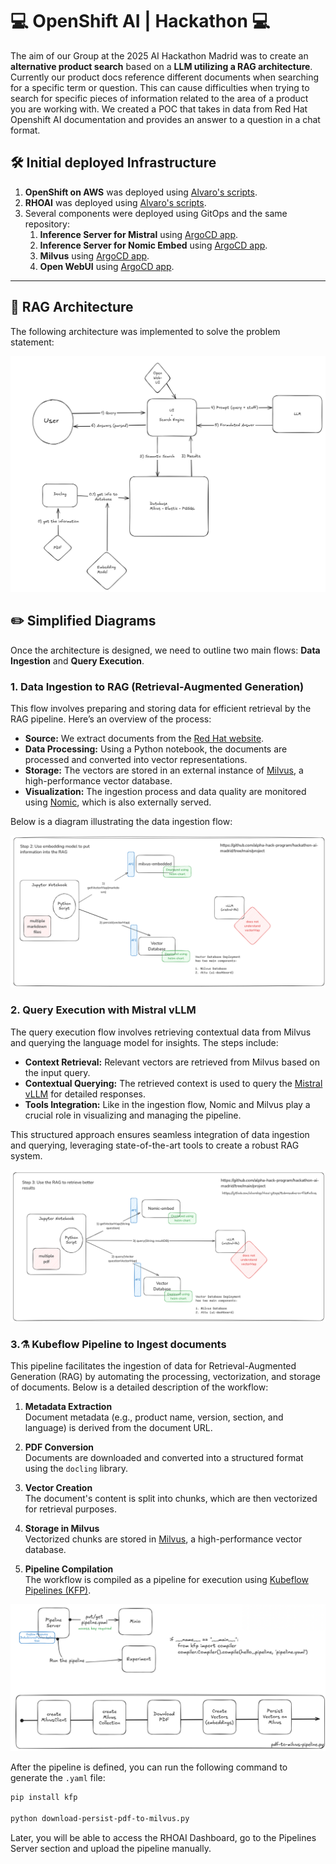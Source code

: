 # 💻 OpenShift AI | Hackathon 💻


The aim of our Group at the 2025 AI Hackathon Madrid was to create an **alternative product search** based on a **LLM utilizing a RAG architecture**. Currently our product docs reference different documents when searching for a specific term or question. This can cause difficulties when trying to search for specific pieces of information related to the area of a product you are working with. We created a POC that takes in data from Red Hat Openshift AI documentation and provides an answer to a question in a chat format.

## 🛠️ Initial deployed Infrastructure

1. **OpenShift on AWS** was deployed using [Alvaro's scripts](https://github.com/alvarolop/ocp-on-aws).  
2. **RHOAI** was deployed using [Alvaro's scripts](https://github.com/alvarolop/rhoai-gitops/tree/c1ab1577d320d43fad41b52203a302ffc4af21f4?tab=readme-ov-file#32-lets-install).
3. Several components were deployed using GitOps and the same repository:
   1. **Inference Server for Mistral** using [ArgoCD app](https://github.com/alvarolop/rhoai-gitops/blob/c1ab1577d320d43fad41b52203a302ffc4af21f4/application-serve-mistral-7b.yaml).
   2. **Inference Server for Nomic Embed** using [ArgoCD app](https://github.com/alvarolop/rhoai-gitops/blob/c1ab1577d320d43fad41b52203a302ffc4af21f4/application-serve-nomic-embed-text-v1.yaml).
   3. **Milvus** using [ArgoCD app](https://github.com/alvarolop/rhoai-gitops/blob/c1ab1577d320d43fad41b52203a302ffc4af21f4/application-milvus.yaml).
   4. **Open WebUI** using [ArgoCD app](https://github.com/alvarolop/rhoai-gitops/blob/c1ab1577d320d43fad41b52203a302ffc4af21f4/application-open-webui.yaml).
---


## 📐 RAG Architecture

The following architecture was implemented to solve the problem statement:

![RAG Architecture](../docs/images/rag-arch.png "RAG Architecture")

## ✏️ Simplified Diagrams

Once the architecture is designed, we need to outline two main flows: **Data Ingestion** and **Query Execution**.

### 1. Data Ingestion to RAG (Retrieval-Augmented Generation)

This flow involves preparing and storing data for efficient retrieval by the RAG pipeline. Here’s an overview of the process:

- **Source:** We extract documents from the [Red Hat website](https://www.redhat.com).
- **Data Processing:** Using a Python notebook, the documents are processed and converted into vector representations.
- **Storage:** The vectors are stored in an external instance of [Milvus](https://milvus.io), a high-performance vector database.
- **Visualization:** The ingestion process and data quality are monitored using [Nomic](https://nomic.ai), which is also externally served.

Below is a diagram illustrating the data ingestion flow:

![Data ingestion into RAG](../docs/images/ingest-documents.png "Data ingestion into RAG")

### 2. Query Execution with Mistral vLLM

The query execution flow involves retrieving contextual data from Milvus and querying the language model for insights. The steps include:

- **Context Retrieval:** Relevant vectors are retrieved from Milvus based on the input query.
- **Contextual Querying:** The retrieved context is used to query the [Mistral vLLM](https://github.com/mistralai/mistral) for detailed responses.
- **Tools Integration:** Like in the ingestion flow, Nomic and Milvus play a crucial role in visualizing and managing the pipeline.

This structured approach ensures seamless integration of data ingestion and querying, leveraging state-of-the-art tools to create a robust RAG system.

![Data query from RAG](../docs/images/query-rag.png "Data query from RAG")



### 3.⚗️ Kubeflow Pipeline to Ingest documents

This pipeline facilitates the ingestion of data for Retrieval-Augmented Generation (RAG) by automating the processing, vectorization, and storage of documents. Below is a detailed description of the workflow:

1. **Metadata Extraction**  
   Document metadata (e.g., product name, version, section, and language) is derived from the document URL.

2. **PDF Conversion**  
   Documents are downloaded and converted into a structured format using the `docling` library.

3. **Vector Creation**  
   The document's content is split into chunks, which are then vectorized for retrieval purposes.

4. **Storage in Milvus**  
   Vectorized chunks are stored in [Milvus](https://milvus.io), a high-performance vector database.

5. **Pipeline Compilation**  
   The workflow is compiled as a pipeline for execution using [Kubeflow Pipelines (KFP)](https://www.kubeflow.org/docs/components/pipelines/).

![Kubeflow Pipeline Architecture](../docs/images/kfp.png "Kubeflow Pipeline Architecture")


After the pipeline is defined, you can run the following command to generate the `.yaml` file:

```bash
pip install kfp

python download-persist-pdf-to-milvus.py
```

Later, you will be able to access the RHOAI Dashboard, go to the Pipelines Server section and upload the pipeline manually.
